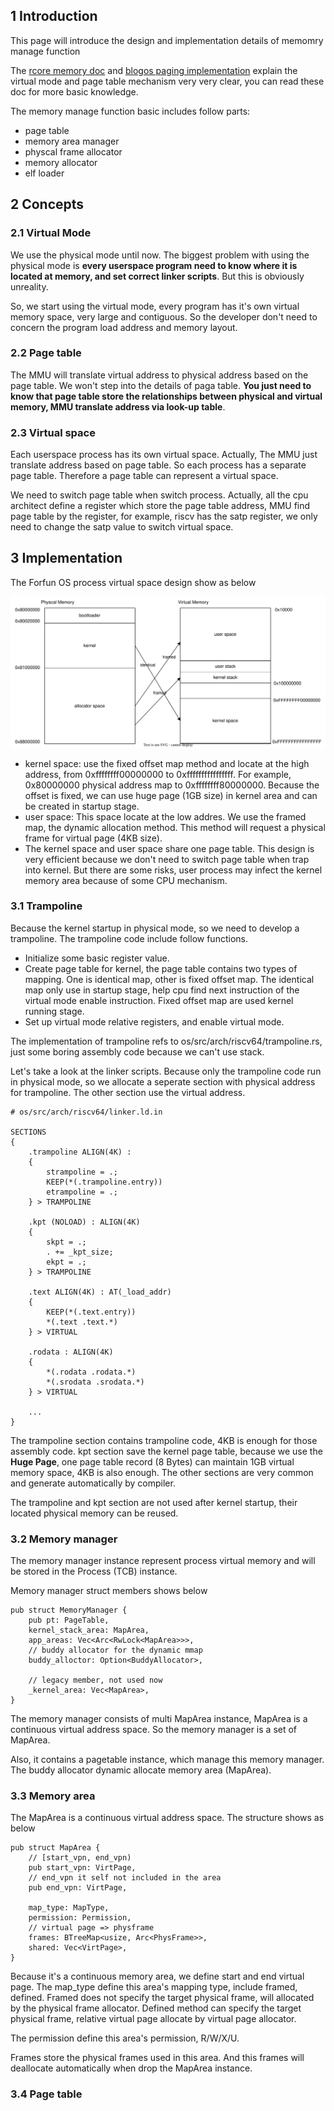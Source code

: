 ## 1 Introduction

This page will introduce the design and implementation details of memomry manage function

The [rcore memory doc](https://rcore-os.cn/rCore-Tutorial-Book-v3/chapter4/index.html) and [blogos paging implementation](https://os.phil-opp.com/paging-implementation/) explain the virtual mode and page table mechanism very very clear, you can read these doc for more basic knowledge.

The memory manage function basic includes follow parts:

- page table
- memory area manager
- physcal frame allocator
- memory allocator
- elf loader

## 2 Concepts 

### 2.1 Virtual Mode

We use the physical mode until now. The biggest problem with using the physical mode is **every userspace program need to know where it is located at memory, and set correct linker scripts**. But this is obviously unreality.

So, we start using the virtual mode, every program has it's own virtual memory space, very large and contiguous. So the developer don't need to concern the program load address and memory layout.

### 2.2 Page table

The MMU will translate virtual address to physical address based on the page table. We won't step into the details of paga table. **You just need to know that page table store the relationships between physical and virtual memory, MMU translate address via look-up table**.

### 2.3 Virtual space

Each userspace process has its own virtual space. Actually, The MMU just translate address based on page table. So each process has a separate page table. Therefore a page table can represent a virtual space. 

We need to switch page table when switch process. Actually, all the cpu architect define a register which store the page table address, MMU find page table by the register, for example, riscv has the satp register, we only need to change the satp value to switch virtual space.


## 3 Implementation

The Forfun OS process virtual space design show as below

<img src="../../drawio//mm.svg" name="Forfun OS Virtual Space on riscv64 qemu virt platform" >

- kernel space: use the fixed offset map method and locate at the high address, from 0xffffffff00000000 to 0xffffffffffffffff. For example, 0x80000000 physical address map to 0xffffffff80000000. Because the offset is fixed, we can use huge page (1GB size) in kernel area and can be created in startup stage.
- user space: This space locate at the low addres. We use the framed map, the dynamic allocation method. This method will request a physical frame for virtual page (4KB size).
- The kernel space and user space share one page table. This design is very efficient because we don't need to switch page table when trap into kernel. But there are some risks, user process may infect the kernel memory area because of some CPU mechanism.

### 3.1 Trampoline

Because the kernel startup in physical mode, so we need to develop a trampoline. The trampoline code include follow functions.

- Initialize some basic register value.
- Create page table for kernel, the page table contains two types of mapping. One is identical map, other is fixed offset map. The identical map only use in startup stage, help cpu find next instruction of the virtual mode enable instruction. Fixed offset map are used kernel running stage.
- Set up virtual mode relative registers, and enable virtual mode.

The implementation of trampoline refs to os/src/arch/riscv64/trampoline.rs, just some boring assembly code because we can't use stack.

Let's take a look at the linker scripts. Because only the trampoline code run in physical mode, so we allocate a seperate section with physical address for trampoline. The other section use the virtual address.

```
# os/src/arch/riscv64/linker.ld.in

SECTIONS
{
    .trampoline ALIGN(4K) :
    {
        strampoline = .;
        KEEP(*(.trampoline.entry))
        etrampoline = .;
    } > TRAMPOLINE

    .kpt (NOLOAD) : ALIGN(4K) 
    {
        skpt = .;
        . += _kpt_size;
        ekpt = .;
    } > TRAMPOLINE

    .text ALIGN(4K) : AT(_load_addr)
    {
        KEEP(*(.text.entry))
        *(.text .text.*)
    } > VIRTUAL

    .rodata : ALIGN(4K)
    {
        *(.rodata .rodata.*)
        *(.srodata .srodata.*)
    } > VIRTUAL

    ...
}

```

The trampoline section contains trampoline code, 4KB is enough for those assembly code. kpt section save the kernel page table, because we use the **Huge Page**, one page table record (8 Bytes) can maintain 1GB virtual memory space, 4KB is also enough. The other sections are very common and generate automatically by compiler.

The trampoline and kpt section are not used after kernel startup, their located physical memory can be reused.

### 3.2 Memory manager

The memory manager instance represent process virtual memory and will be stored in the Process (TCB) instance.

Memory manager struct members shows below

```
pub struct MemoryManager {
    pub pt: PageTable,
    kernel_stack_area: MapArea,
    app_areas: Vec<Arc<RwLock<MapArea>>>,
    // buddy allocator for the dynamic mmap
    buddy_alloctor: Option<BuddyAllocator>,

    // legacy member, not used now
    _kernel_area: Vec<MapArea>,
}
```

The memory manager consists of multi MapArea instance, MapArea is a continuous virtual address space. So the memory manager is a set of MapArea.

Also, it contains a pagetable instance, which manage this memory manager. The buddy allocator dynamic allocate memory area (MapArea).

### 3.3 Memory area

The MapArea is a continuous virtual address space. The structure shows as below

```
pub struct MapArea {
    // [start_vpn, end_vpn)
    pub start_vpn: VirtPage,
    // end_vpn it self not included in the area
    pub end_vpn: VirtPage,
    
    map_type: MapType,
    permission: Permission,
    // virtual page => physframe
    frames: BTreeMap<usize, Arc<PhysFrame>>,
    shared: Vec<VirtPage>,
}
```

Because it's a continuous memory area, we define start and end virtual page. The map_type define this area's mapping type, include framed, defined. Framed does not specify the target physical frame, will allocated by the physical frame allocator. Defined method can specify the target physical frame, relative virtual page allocate by virtual page allocator.

The permission define this area's permission, R/W/X/U. 

Frames store the physical frames used in this area. And this frames will deallocate automatically when drop the MapArea instance.

### 3.4 Page table

